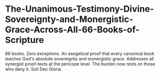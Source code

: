 # The-Unanimous-Testimony-Divine-Sovereignty-and-Monergistic-Grace-Across-All-66-Books-of-Scripture
66 books. Zero exceptions. An exegetical proof that every canonical book teaches God's absolute sovereignty and monergistic grace. Addresses all synergist proof-texts at the pericope level. The burden now rests on those who deny it. Soli Deo Gloria.
